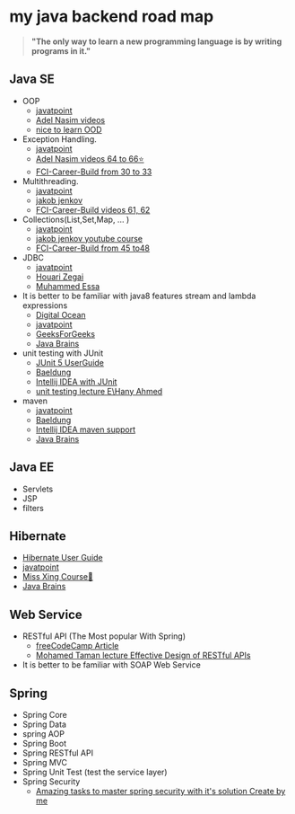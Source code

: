 # my java backend road map

>**"The only way to learn a new programming language is by writing programs in it."**

## Java SE

- OOP
  - [javatpoint](https://www.javatpoint.com/java-oops-concepts)
  - [Adel Nasim videos](https://www.youtube.com/playlist?list=PLCInYL3l2AagY7fFlhCrjpLiIFybW3yQv)
  - [nice to learn OOD](https://youtu.be/xlYMFRQEHYA?list=PLVfulEzLnv-PDQ9zTWDhOVsaU7gLRgCQy)
- Exception Handling.
  - [javatpoint](https://www.javatpoint.com/exception-handling-in-java)
  - [Adel Nasim videos 64 to 66⭐](https://www.youtube.com/playlist?list=PLCInYL3l2AajYlZGzU_LVrHdoouf8W6ZN)
  - [FCI-Career-Build from 30 to 33](https://www.youtube.com/playlist?list=PLEBRPBUkZ4mZ-5ziYzaoK1leOLYHpqPXJ)
- Multithreading.
  - [javatpoint](https://www.javatpoint.com/multithreading-in-java)
  - [jakob jenkov](https://www.youtube.com/playlist?list=PLL8woMHwr36EDxjUoCzboZjedsnhLP1j4)
  - [FCI-Career-Build videos 61, 62](https://www.youtube.com/playlist?list=PLEBRPBUkZ4mZ-5ziYzaoK1leOLYHpqPXJ)
- Collections(List,Set,Map, ... )
  - [javatpoint](https://www.javatpoint.com/collections-in-java)
  - [jakob jenkov youtube course](https://www.youtube.com/playlist?list=PLL8woMHwr36HmQfxqqqxns5GexTNmxFqK)
  - [FCI-Career-Build from 45 to48](https://www.youtube.com/playlist?list=PLEBRPBUkZ4mZ-5ziYzaoK1leOLYHpqPXJ)
- JDBC 
  - [javatpoint](https://www.javatpoint.com/java-jdbc)
  - [Houari Zegai](https://www.youtube.com/playlist?list=PLd5-bvEurdb9qAeYdqCfmhXojCA4XVF5t)
  - [Muhammed Essa](https://www.youtube.com/playlist?list=PLMYF6NkLrdN_7IJL546hMEatfQLCPKp_T)
- It is better to be familiar with java8 features stream and lambda expressions
  - [Digital Ocean](https://www.digitalocean.com/community/tutorials/java-8-features-with-examples)
  - [javatpoint](https://www.javatpoint.com/java-8-features)
  - [GeeksForGeeks](https://www.geeksforgeeks.org/java-8-features/)
  - [Java Brains](https://www.youtube.com/playlist?list=PLqq-6Pq4lTTa9YGfyhyW2CqdtW9RtY-I3)
- unit testing with JUnit
  - [JUnit 5 UserGuide](https://junit.org/junit5/docs/current/user-guide/)
  - [Baeldung](https://www.baeldung.com/junit-5)
  - [Intellij IDEA with JUnit](https://www.jetbrains.com/help/idea/junit.html)
  - [unit testing lecture E\Hany Ahmed](https://drive.google.com/file/d/1JozNnZcsIL3unWwG_jMFULLGO34J5MAo/view?usp=sharing)
- maven
  - [javatpoint](https://www.javatpoint.com/maven-tutorial)
  - [Baeldung](https://www.baeldung.com/maven)
  - [Intellij IDEA maven support](https://www.jetbrains.com/help/idea/maven-support.html#Maven_Support.topic)
  - [Java Brains](https://www.youtube.com/playlist?list=PL92E89440B7BFD0F6)

## Java EE

- Servlets
- JSP
- filters

## Hibernate
- [Hibernate User Guide](https://docs.jboss.org/hibernate/stable/orm/userguide/html_single/Hibernate_User_Guide.html)
- [javatpoint](https://www.javatpoint.com/hibernate-tutorial)
- [Miss Xing Course🌟](https://www.youtube.com/playlist?list=PLGTrAf5-F1YLNgq_0TXd9Xu245dJxqJMr)
- [Java Brains](https://www.youtube.com/playlist?list=PL4AFF701184976B25)
## Web Service

- RESTful API (The Most popular With Spring)
  - [freeCodeCamp Article](https://www.freecodecamp.org/news/rest-api-design-best-practices-build-a-rest-api/)
  - [Mohamed Taman lecture Effective Design of RESTful APIs](https://www.youtube.com/watch?v=ROVI2G8eH78)
- It is better to be familiar with SOAP Web Service

## Spring

- Spring Core
- Spring Data
- spring AOP
- Spring Boot
- Spring RESTful API
- Spring MVC
- Spring Unit Test (test the service layer)
- Spring Security
  - [Amazing tasks to master spring security with it's solution Create by me](https://github.com/tawfik-s/Spring-Security-Tasks-Solution)

